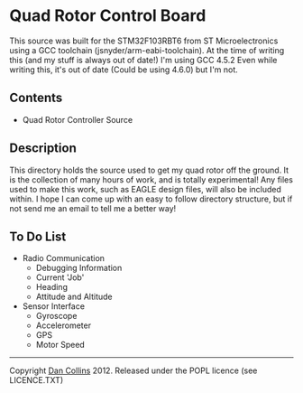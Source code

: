 # Quad Rotor Control Board

This source was built for the STM32F103RBT6 from ST Microelectronics using a GCC toolchain (jsnyder/arm-eabi-toolchain).  At the time of writing this
(and my stuff is always out of date!) I'm using GCC 4.5.2  Even while writing this, it's out of date (Could be using 4.6.0) but I'm not.


## Contents

* Quad Rotor Controller Source

## Description

This directory holds the source used to get my quad rotor off the ground.  It is the collection of many hours of work, and is totally experimental!
Any files used to make this work, such as EAGLE design files, will also be included within.  I hope I can come up with an easy to follow directory
structure, but if not send me an email to tell me a better way!

## To Do List
- Radio Communication
	* Debugging Information
	* Current 'Job'
	* Heading
	* Attitude and Altitude
- Sensor Interface
	+ Gyroscope
	+ Accelerometer
	* GPS
	* Motor Speed

----------

Copyright [Dan Collins](http://dancollins.github.com/) 2012.  Released under the POPL licence (see LICENCE.TXT)
